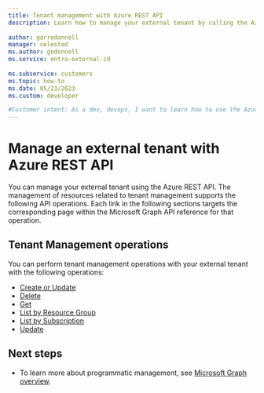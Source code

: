 ```yaml
---
title: Tenant management with Azure REST API
description: Learn how to manage your external tenant by calling the Azure REST API.
 
author: garrodonnell
manager: celested
ms.author: godonnell
ms.service: entra-external-id
 
ms.subservice: customers
ms.topic: how-to
ms.date: 05/23/2023
ms.custom: developer

#Customer intent: As a dev, devops, I want to learn how to use the Azure REST API to manage my external tenant.
---
```


# Manage an external tenant with Azure REST API
You can manage your external tenant using the Azure REST API. The management of resources related to tenant management supports the following API operations. Each link in the following sections targets the corresponding page within the Microsoft Graph API reference for that operation.

## Tenant Management operations

You can perform tenant management operations with your external tenant with the following operations:

- [Create or Update](/rest/api/activedirectory/ciam-tenants/create)
- [Delete](/rest/api/activedirectory/ciam-tenants/delete)
- [Get](/rest/api/activedirectory/ciam-tenants/get)
- [List by Resource Group](/rest/api/activedirectory/ciam-tenants/list-by-resource-group)
- [List by Subscription](/rest/api/activedirectory/ciam-tenants/list-by-subscription)
- [Update](/rest/api/activedirectory/ciam-tenants/update)

## Next steps

- To learn more about programmatic management, see [Microsoft Graph overview](/graph/overview). 

